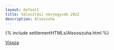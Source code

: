 ```yaml
---
layout: default
title: Választási névjegyzék 2022
description: Alsószuha
---
```


{% include settlementHTMLs/Alsooszuha.html %}

[Vissza](./)